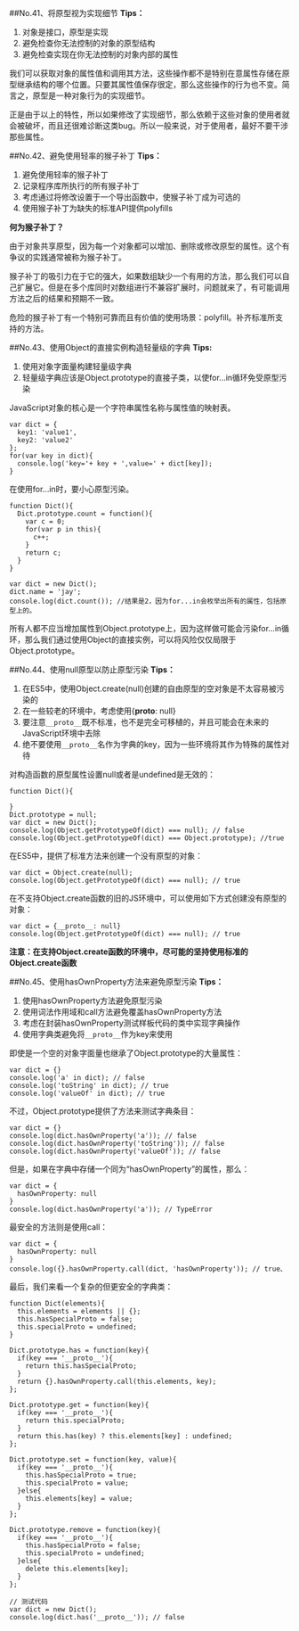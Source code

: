 ##No.41、将原型视为实现细节
**Tips：**

1. 对象是接口，原型是实现
2. 避免检查你无法控制的对象的原型结构
3. 避免检查实现在你无法控制的对象内部的属性

我们可以获取对象的属性值和调用其方法，这些操作都不是特别在意属性存储在原型继承结构的哪个位置。只要其属性值保存很定，那么这些操作的行为也不变。简言之，原型是一种对象行为的实现细节。

正是由于以上的特性，所以如果修改了实现细节，那么依赖于这些对象的使用者就会被破坏，而且还很难诊断这类bug。所以一般来说，对于使用者，最好不要干涉那些属性。

##No.42、避免使用轻率的猴子补丁
**Tips：**

1. 避免使用轻率的猴子补丁
2. 记录程序库所执行的所有猴子补丁
3. 考虑通过将修改设置于一个导出函数中，使猴子补丁成为可选的
4. 使用猴子补丁为缺失的标准API提供polyfills

**何为猴子补丁？**

由于对象共享原型，因为每一个对象都可以增加、删除或修改原型的属性。这个有争议的实践通常被称为猴子补丁。

猴子补丁的吸引力在于它的强大，如果数组缺少一个有用的方法，那么我们可以自己扩展它。但是在多个库同时对数组进行不兼容扩展时，问题就来了，有可能调用方法之后的结果和预期不一致。

危险的猴子补丁有一个特别可靠而且有价值的使用场景：polyfill。补齐标准所支持的方法。

##No.43、使用Object的直接实例构造轻量级的字典
**Tips:**

1. 使用对象字面量构建轻量级字典
2. 轻量级字典应该是Object.prototype的直接子类，以使for...in循环免受原型污染

JavaScript对象的核心是一个字符串属性名称与属性值的映射表。
	
	var dict = {
	  key1: 'value1',
	  key2: 'value2'
	};
	for(var key in dict){
	  console.log('key='+ key + ',value=' + dict[key]);
	}

在使用for...in时，要小心原型污染。

	function Dict(){
	  Dict.prototype.count = function(){
	    var c = 0;
	    for(var p in this){
	      c++;
	    }
	    return c;
	  }  
	}
	
	var dict = new Dict();
	dict.name = 'jay';
	console.log(dict.count()); //结果是2，因为for...in会枚举出所有的属性，包括原型上的。

所有人都不应当增加属性到Object.prototype上，因为这样做可能会污染for...in循环，那么我们通过使用Object的直接实例，可以将风险仅仅局限于Object.prototype。

##No.44、使用null原型以防止原型污染
**Tips：**

1. 在ES5中，使用Object.create(null)创建的自由原型的空对象是不太容易被污染的
2. 在一些较老的环境中，考虑使用{__proto__: null}
3. 要注意``__proto__``既不标准，也不是完全可移植的，并且可能会在未来的JavaScript环境中去除
4. 绝不要使用``__proto__``名作为字典的key，因为一些环境将其作为特殊的属性对待

对构造函数的原型属性设置null或者是undefined是无效的：

	function Dict(){
	  
	}
	Dict.prototype = null;
	var dict = new Dict();
	console.log(Object.getPrototypeOf(dict) === null); // false
	console.log(Object.getPrototypeOf(dict) === Object.prototype); //true

在ES5中，提供了标准方法来创建一个没有原型的对象：

	var dict = Object.create(null);
	console.log(Object.getPrototypeOf(dict) === null); // true

在不支持Object.create函数的旧的JS环境中，可以使用如下方式创建没有原型的对象：

	var dict = {__proto__: null}
	console.log(Object.getPrototypeOf(dict) === null); // true

**注意：在支持Object.create函数的环境中，尽可能的坚持使用标准的Object.create函数**

##No.45、使用hasOwnProperty方法来避免原型污染
**Tips：**

1. 使用hasOwnProperty方法避免原型污染
2. 使用词法作用域和call方法避免覆盖hasOwnProperty方法
3. 考虑在封装hasOwnProperty测试样板代码的类中实现字典操作
4. 使用字典类避免将``__proto__``作为key来使用

即使是一个空的对象字面量也继承了Object.prototype的大量属性：

	var dict = {}
	console.log('a' in dict); // false
	console.log('toString' in dict); // true
	console.log('valueOf' in dict); // true

不过，Object.prototype提供了方法来测试字典条目：

	var dict = {}
	console.log(dict.hasOwnProperty('a')); // false
	console.log(dict.hasOwnProperty('toString')); // false
	console.log(dict.hasOwnProperty('valueOf')); // false

但是，如果在字典中存储一个同为“hasOwnProperty”的属性，那么：
	
	var dict = {
	  hasOwnProperty: null
	}
	console.log(dict.hasOwnProperty('a')); // TypeError

最安全的方法则是使用call：

	var dict = {
	  hasOwnProperty: null
	}
	console.log({}.hasOwnProperty.call(dict, 'hasOwnProperty')); // true、

最后，我们来看一个复杂的但更安全的字典类：

	function Dict(elements){
	  this.elements = elements || {};
	  this.hasSpecialProto = false;
	  this.specialProto = undefined;
	}
	
	Dict.prototype.has = function(key){
	  if(key === '__proto__'){
	    return this.hasSpecialProto;
	  }
	  return {}.hasOwnProperty.call(this.elements, key);
	};
	
	Dict.prototype.get = function(key){
	  if(key === '__proto__'){
	    return this.specialProto;
	  }
	  return this.has(key) ? this.elements[key] : undefined;
	};
	
	Dict.prototype.set = function(key, value){
	  if(key === '__proto__'){
	    this.hasSpecialProto = true;
	    this.specialProto = value;
	  }else{
	    this.elements[key] = value;
	  }
	};
	
	Dict.prototype.remove = function(key){
	  if(key === '__proto__'){
	    this.hasSpecialProto = false;
	    this.specialProto = undefined;
	  }else{
	    delete this.elements[key];
	  }
	};
	
	// 测试代码
	var dict = new Dict();
	console.log(dict.has('__proto__')); // false